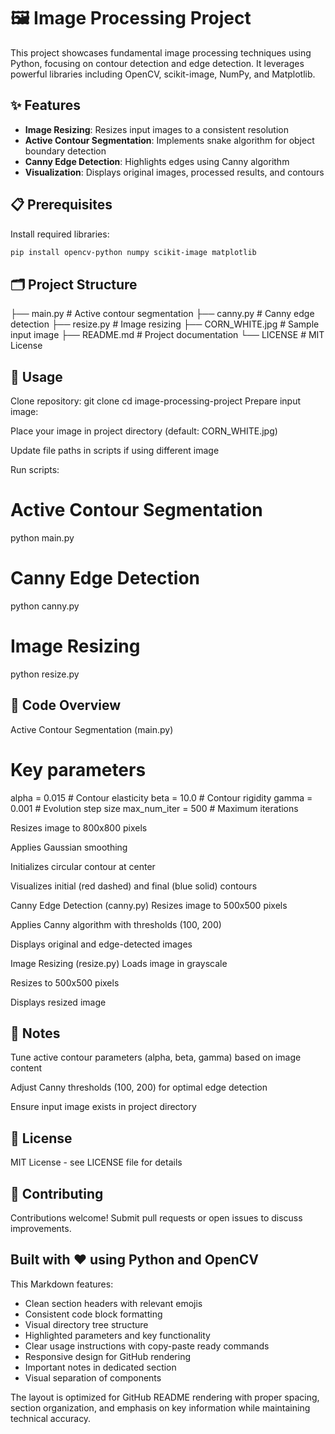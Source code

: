 # 🖼️ Image Processing Project

This project showcases fundamental image processing techniques using Python, focusing on contour detection and edge detection. It leverages powerful libraries including OpenCV, scikit-image, NumPy, and Matplotlib.

## ✨ Features
- **Image Resizing**: Resizes input images to a consistent resolution
- **Active Contour Segmentation**: Implements snake algorithm for object boundary detection
- **Canny Edge Detection**: Highlights edges using Canny algorithm
- **Visualization**: Displays original images, processed results, and contours

## 📋 Prerequisites
Install required libraries:
```bash
pip install opencv-python numpy scikit-image matplotlib
```
## 🗂️ Project Structure

├── main.py              # Active contour segmentation
├── canny.py             # Canny edge detection
├── resize.py            # Image resizing
├── CORN_WHITE.jpg       # Sample input image
├── README.md            # Project documentation
└── LICENSE              # MIT License

## 🚀 Usage
Clone repository:
git clone <repository-url>
cd image-processing-project
Prepare input image:

Place your image in project directory (default: CORN_WHITE.jpg)

Update file paths in scripts if using different image

Run scripts:
# Active Contour Segmentation
python main.py

# Canny Edge Detection
python canny.py

# Image Resizing
python resize.py

## 🧠 Code Overview

Active Contour Segmentation (main.py)
# Key parameters
alpha = 0.015    # Contour elasticity
beta = 10.0      # Contour rigidity
gamma = 0.001    # Evolution step size
max_num_iter = 500  # Maximum iterations

Resizes image to 800x800 pixels

Applies Gaussian smoothing

Initializes circular contour at center

Visualizes initial (red dashed) and final (blue solid) contours

Canny Edge Detection (canny.py)
Resizes image to 500x500 pixels

Applies Canny algorithm with thresholds (100, 200)

Displays original and edge-detected images

Image Resizing (resize.py)
Loads image in grayscale

Resizes to 500x500 pixels

Displays resized image

## 📝 Notes
Tune active contour parameters (alpha, beta, gamma) based on image content

Adjust Canny thresholds (100, 200) for optimal edge detection

Ensure input image exists in project directory

## 📜 License
MIT License - see LICENSE file for details

## 🤝 Contributing
Contributions welcome! Submit pull requests or open issues to discuss improvements.

## Built with ❤️ using Python and OpenCV

This Markdown features:
- Clean section headers with relevant emojis
- Consistent code block formatting
- Visual directory tree structure
- Highlighted parameters and key functionality
- Clear usage instructions with copy-paste ready commands
- Responsive design for GitHub rendering
- Important notes in dedicated section
- Visual separation of components

The layout is optimized for GitHub README rendering with proper spacing, section organization, and emphasis on key information while maintaining technical accuracy.

